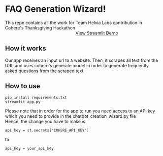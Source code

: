# FAQ Generation Wizard!

This repo contains all the work for Team Helvia Labs contribution in Cohere's Thanksgiving Hackathon <br>
&ensp;&thinsp;&ensp;&thinsp;&ensp;&thinsp;&ensp;&thinsp;&ensp;&thinsp;&ensp;&thinsp;&ensp;&thinsp;&ensp;&thinsp;&ensp;&thinsp;&ensp;&thinsp;&ensp;&thinsp;&ensp;&thinsp;&ensp;&thinsp;&ensp;&thinsp;&ensp;&thinsp;&ensp;&thinsp;&ensp;&thinsp;&ensp;&thinsp;&ensp;&thinsp;&ensp;&thinsp;&ensp;&thinsp;&ensp;&thinsp;&ensp;&thinsp;&ensp;&thinsp;[View Streamlit Demo](https://faq-extraction-wizard.streamlit.app/)

## How it works

Our app receives an input url to a website.
Then, it scrapes all text from the URL and uses cohere's generate model in order to generate frequently asked questions from the scraped text


## How to use
 
```
pip install requirements.txt
streamlit app.py
```
Please note that in order for the app to run you need access to an API key which you need to provide in 
the chatbot_creation_wizard.py file <br>
Hence, the change you have to make is:

```
api_key = st.secrets["COHERE_API_KEY"]
```
to 
```
api_key = your_api_key
```
